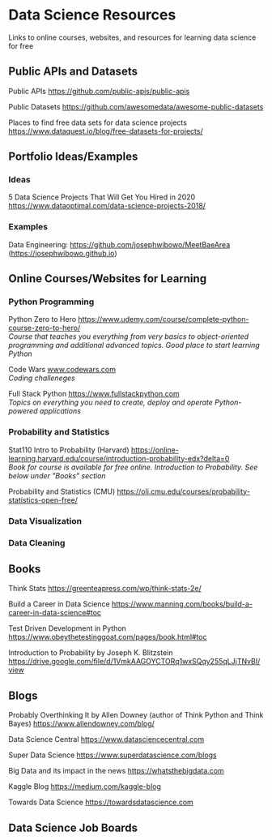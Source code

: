# Data Science Resources
Links to online courses, websites, and resources for learning data science for free

## Public APIs and Datasets

Public APIs https://github.com/public-apis/public-apis

Public Datasets https://github.com/awesomedata/awesome-public-datasets

Places to find free data sets for data science projects https://www.dataquest.io/blog/free-datasets-for-projects/

## Portfolio Ideas/Examples

### Ideas
5 Data Science Projects That Will Get You Hired in 2020 https://www.dataoptimal.com/data-science-projects-2018/

### Examples
Data Engineering: https://github.com/josephwibowo/MeetBaeArea (https://josephwibowo.github.io)

## Online Courses/Websites for Learning

### Python Programming

Python Zero to Hero https://www.udemy.com/course/complete-python-course-zero-to-hero/ \
*Course that teaches you everything from very basics to object-oriented programming and additional advanced topics. Good place to start learning Python*

Code Wars www.codewars.com \
*Coding challeneges*

Full Stack Python https://www.fullstackpython.com \
*Topics on everything you need to create, deploy and operate Python-powered applications*

### Probability and Statistics

Stat110 Intro to Probability (Harvard) https://online-learning.harvard.edu/course/introduction-probability-edx?delta=0 \
*Book for course is available for free online. Introduction to Probability. See below under "Books" section*

Probability and Statistics (CMU) https://oli.cmu.edu/courses/probability-statistics-open-free/


### Data Visualization


### Data Cleaning

## Books

Think Stats https://greenteapress.com/wp/think-stats-2e/

Build a Career in Data Science https://www.manning.com/books/build-a-career-in-data-science#toc

Test Driven Development in Python https://www.obeythetestinggoat.com/pages/book.html#toc

Introduction to Probability by Joseph K. Blitzstein https://drive.google.com/file/d/1VmkAAGOYCTORq1wxSQqy255qLJjTNvBI/view

## Blogs

Probably Overthinking It by Allen Downey (author of Think Python and Think Bayes) https://www.allendowney.com/blog/

Data Science Central https://www.datasciencecentral.com

Super Data Science https://www.superdatascience.com/blogs

Big Data and its impact in the news https://whatsthebigdata.com

Kaggle Blog https://medium.com/kaggle-blog

Towards Data Science https://towardsdatascience.com

## Data Science Job Boards

